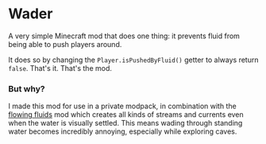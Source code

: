 # Wader
A very simple Minecraft mod that does one thing: it prevents fluid from being
able to push players around.

It does so by changing the `Player.isPushedByFluid()` getter to always
return `false`. That's it. That's the mod.

### But why?
I made this mod for use in a private modpack, in combination with the
[flowing fluids](https://modrinth.com/mod/flowing-fluids) mod which creates
all kinds of streams and currents even when the water is visually settled.
This means wading through standing water becomes incredibly annoying, especially
while exploring caves.
